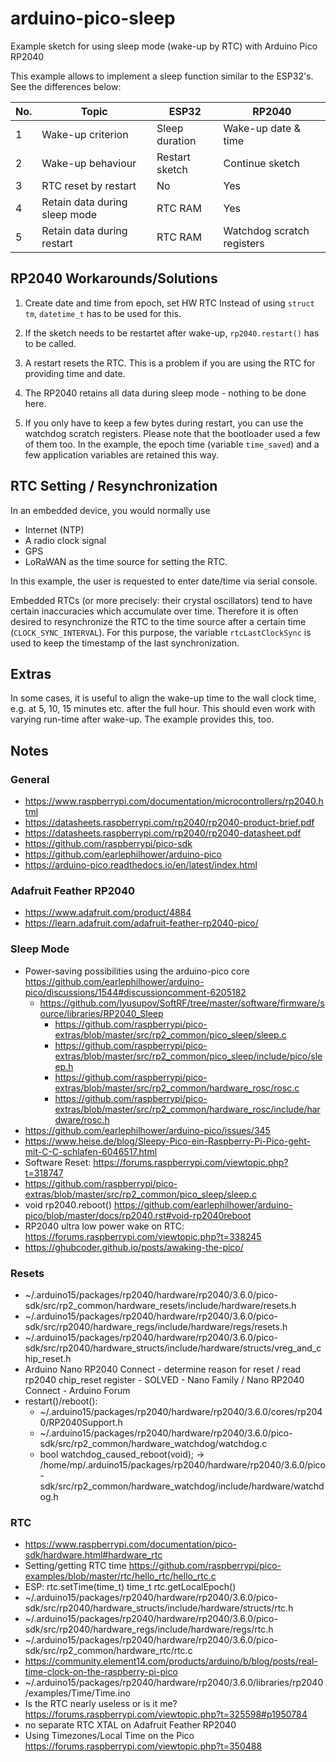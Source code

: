 # arduino-pico-sleep
Example sketch for using sleep mode (wake-up by RTC) with Arduino Pico RP2040

This example allows to implement a sleep function similar to the ESP32's.
See the differences below:

| No. | Topic                         | ESP32          | RP2040                     |
| --- | ----------------------------- | -------------- | -------------------------- |
|   1 | Wake-up criterion             | Sleep duration | Wake-up date & time        |  
|   2 | Wake-up behaviour             | Restart sketch | Continue sketch            |
|   3 | RTC reset by restart          | No             | Yes                        |
|   4 | Retain data during sleep mode | RTC RAM        | Yes                        |
|   5 | Retain data during restart    | RTC RAM        | Watchdog scratch registers |


## RP2040 Workarounds/Solutions

1. Create date and time from epoch, set HW RTC
   Instead of using `struct tm`, `datetime_t` has to be used for this.

2. If the sketch needs to be restartet after wake-up, `rp2040.restart()` has to be called.

3. A restart resets the RTC. This is a problem if you are using the RTC for providing time and date.

4. The RP2040 retains all data during sleep mode - nothing to be done here.

5. If you only have to keep a few bytes during restart, you can use the watchdog scratch registers. Please note that the bootloader used a few of them too.
   In the example, the epoch time (variable `time_saved`) and a few application variables are retained this way.

## RTC Setting / Resynchronization

In an embedded device, you would normally use
* Internet (NTP)
* A radio clock signal
* GPS
* LoRaWAN
as the time source for setting the RTC.

In this example, the user is requested to enter date/time via serial console.

Embedded RTCs (or more precisely: their crystal oscillators) tend to have certain inaccuracies which accumulate over time. Therefore it is often desired to resynchronize the RTC to the time source after a certain time (`CLOCK_SYNC_INTERVAL`). For this purpose, the variable `rtcLastClockSync` is used to keep the timestamp of the last synchronization.


## Extras

In some cases, it is useful to align the wake-up time to the wall clock time, e.g. at 5, 10, 15 minutes etc. after the full hour. This should even work with varying run-time after wake-up. The example provides this, too.

## Notes

### General
- https://www.raspberrypi.com/documentation/microcontrollers/rp2040.html
- https://datasheets.raspberrypi.com/rp2040/rp2040-product-brief.pdf
- https://datasheets.raspberrypi.com/rp2040/rp2040-datasheet.pdf
- https://github.com/raspberrypi/pico-sdk
- https://github.com/earlephilhower/arduino-pico
- https://arduino-pico.readthedocs.io/en/latest/index.html

### Adafruit Feather RP2040
- https://www.adafruit.com/product/4884
- https://learn.adafruit.com/adafruit-feather-rp2040-pico/

### Sleep Mode
  - Power-saving possibilities using the arduino-pico core
    https://github.com/earlephilhower/arduino-pico/discussions/1544#discussioncomment-6205182
    - https://github.com/lyusupov/SoftRF/tree/master/software/firmware/source/libraries/RP2040_Sleep
      - https://github.com/raspberrypi/pico-extras/blob/master/src/rp2_common/pico_sleep/sleep.c
      - https://github.com/raspberrypi/pico-extras/blob/master/src/rp2_common/pico_sleep/include/pico/sleep.h
      - https://github.com/raspberrypi/pico-extras/blob/master/src/rp2_common/hardware_rosc/rosc.c
      - https://github.com/raspberrypi/pico-extras/blob/master/src/rp2_common/hardware_rosc/include/hardware/rosc.h
  - https://github.com/earlephilhower/arduino-pico/issues/345
  - https://www.heise.de/blog/Sleepy-Pico-ein-Raspberry-Pi-Pico-geht-mit-C-C-schlafen-6046517.html
  - Software Reset: https://forums.raspberrypi.com/viewtopic.php?t=318747
  - https://github.com/raspberrypi/pico-extras/blob/master/src/rp2_common/pico_sleep/sleep.c
  - void rp2040.reboot()
    https://github.com/earlephilhower/arduino-pico/blob/master/docs/rp2040.rst#void-rp2040reboot
  - RP2040 ultra low power wake on RTC: https://forums.raspberrypi.com/viewtopic.php?t=338245
  - https://ghubcoder.github.io/posts/awaking-the-pico/

### Resets
  - ~/.arduino15/packages/rp2040/hardware/rp2040/3.6.0/pico-sdk/src/rp2_common/hardware_resets/include/hardware/resets.h
  - ~/.arduino15/packages/rp2040/hardware/rp2040/3.6.0/pico-sdk/src/rp2040/hardware_regs/include/hardware/regs/resets.h
  - ~/.arduino15/packages/rp2040/hardware/rp2040/3.6.0/pico-sdk/src/rp2040/hardware_structs/include/hardware/structs/vreg_and_chip_reset.h
  - Arduino Nano RP2040 Connect - determine reason for reset / read rp2040 chip_reset register - SOLVED - Nano Family / Nano RP2040 Connect - Arduino Forum
  - restart()/reboot(): 
    - ~/.arduino15/packages/rp2040/hardware/rp2040/3.6.0/cores/rp2040/RP2040Support.h
    - ~/.arduino15/packages/rp2040/hardware/rp2040/3.6.0/pico-sdk/src/rp2_common/hardware_watchdog/watchdog.c
    - bool watchdog_caused_reboot(void); -> /home/mp/.arduino15/packages/rp2040/hardware/rp2040/3.6.0/pico-sdk/src/rp2_common/hardware_watchdog/include/hardware/watchdog.h

### RTC
  - https://www.raspberrypi.com/documentation/pico-sdk/hardware.html#hardware_rtc
  - Setting/getting RTC time
    https://github.com/raspberrypi/pico-examples/blob/master/rtc/hello_rtc/hello_rtc.c
  - ESP:
    rtc.setTime(time_t)
    time_t rtc.getLocalEpoch()
  - ~/.arduino15/packages/rp2040/hardware/rp2040/3.6.0/pico-sdk/src/rp2040/hardware_structs/include/hardware/structs/rtc.h
  - ~/.arduino15/packages/rp2040/hardware/rp2040/3.6.0/pico-sdk/src/rp2040/hardware_regs/include/hardware/regs/rtc.h
  - ~/.arduino15/packages/rp2040/hardware/rp2040/3.6.0/pico-sdk/src/rp2_common/hardware_rtc/rtc.c
  - https://community.element14.com/products/arduino/b/blog/posts/real-time-clock-on-the-raspberry-pi-pico
  - ~/.arduino15/packages/rp2040/hardware/rp2040/3.6.0/libraries/rp2040/examples/Time/Time.ino
  - Is the RTC nearly useless or is it me?
    https://forums.raspberrypi.com/viewtopic.php?t=325598#p1950784
  - no separate RTC XTAL on Adafruit Feather RP2040
  - Using Timezones/Local Time on the Pico
    https://forums.raspberrypi.com/viewtopic.php?t=350488
